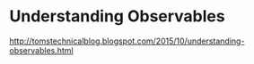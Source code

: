 # Understanding Observables

http://tomstechnicalblog.blogspot.com/2015/10/understanding-observables.html
